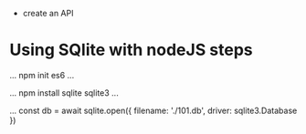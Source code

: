 * create an API 

# Using SQlite with nodeJS steps

...
npm init es6
...

...
npm install sqlite sqlite3
...

...
const db = await sqlite.open({
    filename: './101.db',
    driver: sqlite3.Database
})